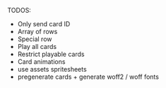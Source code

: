 TODOS:
- Only send card ID
- Array of rows
- Special row
- Play all cards
- Restrict playable cards
- Card animations
- use assets spritesheets
- pregenerate cards + generate woff2 / woff fonts
